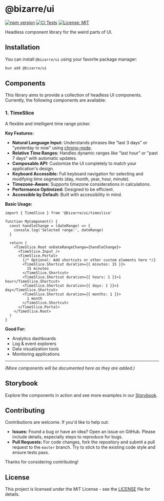 # @bizarre/ui

[![npm version](https://img.shields.io/npm/v/@bizarre/ui.svg)](https://www.npmjs.com/package/@bizarre/ui)
[![CI Tests](https://github.com/bizarre/ui/actions/workflows/ci-tests.yml/badge.svg?branch=master)](https://github.com/bizarre/ui/actions/workflows/ci-tests.yml)
[![License: MIT](https://img.shields.io/badge/License-MIT-yellow.svg)](https://opensource.org/licenses/MIT)

Headless component library for the weird parts of UI.

## Installation

You can install `@bizarre/ui` using your favorite package manager:

```bash
bun add @bizarre/ui
```

## Components

This library aims to provide a collection of headless UI components. Currently, the following components are available:

### 1. TimeSlice

A flexible and intelligent time range picker.

**Key Features:**

- **Natural Language Input:** Understands phrases like "last 3 days" or "yesterday to now" using [chrono-node](https://github.com/wanasit/chrono).
- **Relative Time Ranges:** Handles dynamic ranges like "last hour" or "past 7 days" with automatic updates.
- **Composable API:** Customize the UI completely to match your application's design.
- **Keyboard Accessible:** Full keyboard navigation for selecting and modifying time segments (day, month, year, hour, minute).
- **Timezone-Aware:** Supports timezone considerations in calculations.
- **Performance Optimized:** Designed to be efficient.
- **Accessible by Default:** Built with accessibility in mind.

**Basic Usage:**

```tsx
import { TimeSlice } from '@bizarre/ui/timeslice'

function MyComponent() {
  const handleChange = (dateRange) => {
    console.log('Selected range:', dateRange)
  }

  return (
    <TimeSlice.Root onDateRangeChange={handleChange}>
      <TimeSlice.Input />
      <TimeSlice.Portal>
        {/* Optional: Add shortcuts or other custom elements here */}
        <TimeSlice.Shortcut duration={{ minutes: 15 }}>
          15 minutes
        </TimeSlice.Shortcut>
        <TimeSlice.Shortcut duration={{ hours: 1 }}>1 hour</TimeSlice.Shortcut>
        <TimeSlice.Shortcut duration={{ days: 1 }}>1 day</TimeSlice.Shortcut>
        <TimeSlice.Shortcut duration={{ months: 1 }}>
          1 month
        </TimeSlice.Shortcut>
      </TimeSlice.Portal>
    </TimeSlice.Root>
  )
}
```

**Good For:**

- Analytics dashboards
- Log & event explorers
- Data visualization tools
- Monitoring applications

---

_(More components will be documented here as they are added.)_

## Storybook

Explore the components in action and see more examples in our [Storybook](https://ui.bizar.re/storybook).

## Contributing

Contributions are welcome. If you'd like to help out:

- **Issues:** Found a bug or have an idea? Open an issue on GitHub. Please include details, especially steps to reproduce for bugs.
- **Pull Requests:** For code changes, fork the repository and submit a pull request to the `master` branch. Try to stick to the existing code style and ensure tests pass.

Thanks for considering contributing!

## License

This project is licensed under the MIT License - see the [LICENSE](LICENSE) file for details.

